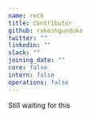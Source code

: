 ```yaml
---
name: reck
title: Contributor
github: rakeshgunduka
twitter: ""
linkedin: ""
slack: ""
joining_date: ""
core: false
intern: false
operations: false
---
```


Still waiting for this
